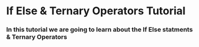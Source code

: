 # If Else & Ternary Operators Tutorial

### In this tutorial we are going to learn about the If Else statments & Ternary Operators